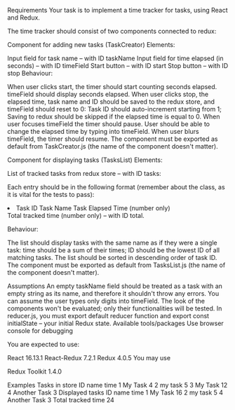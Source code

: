 Requirements
Your task is to implement a time tracker for tasks, using React and Redux.

The time tracker should consist of two components connected to redux:

Component for adding new tasks (TaskCreator)
Elements:

Input field for task name – with ID taskName
Input field for time elapsed (in seconds) – with ID timeField
Start button – with ID start
Stop button – with ID stop
Behaviour:

When user clicks start, the timer should start counting seconds elapsed.
timeField should display seconds elapsed.
When user clicks stop, the elapsed time, task name and ID should be saved to the redux store, and timeField should reset to 0:
Task ID should auto-increment starting from 1;
Saving to redux should be skipped if the elapsed time is equal to 0.
When user focuses timeField the timer should pause.
User should be able to change the elapsed time by typing into timeField.
When user blurs timeField, the timer should resume.
The component must be exported as default from TaskCreator.js (the name of the component doesn't matter).

Component for displaying tasks (TasksList)
Elements:

List of tracked tasks from redux store – with ID tasks:

Each entry should be in the following format (remember about the class, as it is vital for the tests to pass):

<li class="task">
    <span class="id">Task ID</span>
    <span class="name">Task Name</span>
    <span class="time">Task Elapsed Time (number only)</span>
</li>
Total tracked time (number only) – with ID total.

Behaviour:

The list should display tasks with the same name as if they were a single task:
time should be a sum of their times;
ID should be the lowest ID of all matching tasks.
The list should be sorted in descending order of task ID.
The component must be exported as default from TasksList.js (the name of the component doesn't matter).

Assumptions
An empty taskName field should be treated as a task with an empty string as its name, and therefore it shouldn't throw any errors.
You can assume the user types only digits into timeField.
The look of the components won't be evaluated; only their functionalities will be tested.
In reducer.js, you must export default reducer function and export const initialState – your initial Redux state.
Available tools/packages
Use browser console for debugging

You are expected to use:

React 16.13.1
React-Redux 7.2.1
Redux 4.0.5
You may use

Redux Toolkit 1.4.0

Examples
Tasks in store
ID name time
1 My Task 4
2 my task 5
3 My Task 12
4 Another Task 3
Displayed tasks
ID name time
1 My Task 16
2 my task 5
4 Another Task 3
Total tracked time 24
